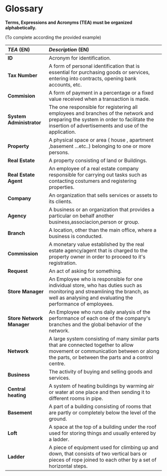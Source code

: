 # Glossary

**Terms, Expressions and Acronyms (TEA) must be organized alphabetically.**

(To complete according the provided example)

| **_TEA_** (EN)            | **_Description_** (EN)                                                                                                                                                                    |                                       
|:--------------------------|:------------------------------------------------------------------------------------------------------------------------------------------------------------------------------------------|
| **ID**                    | Acronym for identification.                                                                                                                                                               |
| **Tax Number**            | A form of personal identification that is essential for purchasing goods or services, entering into contracts, opening bank accounts, etc.                                                |
| **Commision**             | A form of payment in a percentage or a fixed value received when a transaction is made.                                                                                                   |
| **System Administrator**  | The one responsible for registering all employees and branches of the network and preparing the system in order to facilitate the insertion of advertisements and use of the application. |
| **Property**              | A physical space or area ( house , apartment ,basement ...etc..) belonging to one or more persons.                                                                                        |
| **Real Estate**           | A property consisting of land or Buildings.                                                                                                                                               |
| **Real Estate Agent**     | An employee of a real estate company responsible for carrying out tasks such as contacting costumers and registering properties.                                                          |
| **Company**               | An organization that sells services or assets to its clients.                                                                                                                             |
| **Agency**                | A business or an organization that provides a particular on behalf another business,associacion,person or group.                                                                          |
| **Branch**                | A location, other than the main office, where a business is conducted.                                                                                                                    |
| **Commission**            | A monetary value established by the real estate agency/agent that is charged to the property owner in order to proceed to it's registration.                                              |
| **Request**               | An act of asking for something.                                                                                                                                                           |
| **Store Manager**         | An Employee who is responsible for one individual store, who has duties such as monitoring and streamlining the branch, as well as analysing and evaluating the performance of employees. |
| **Store Network Manager** | An Employee who runs daily analysis of the performance of each one of the company's branches and the global behavior of the network.                                                      |
| **Network**               | A large system consisting of many similar parts that are connected together to allow movement or communication between or along the parts, or between the parts and a control centre.     |
| **Business**              | The activity of buying and selling goods and services.                                                                                                                                    |
| **Central heating**       | A system of heating buildings by warming air or water at one place and then sending it to different rooms in pipe.                                                                        |
| **Basement**              | A part of a building consisting of rooms that are partly or completely below the level of the ground.                                                                                     |
| **Loft**                  | A space at the top of a building under the roof used for storing things and usually entered by a ladder.                                                                                  |
| **Ladder**                | A piece of equipment used for climbing up and down, that consists of two vertical bars or pieces of rope joined to each other by a set of horizontal steps.                               |






